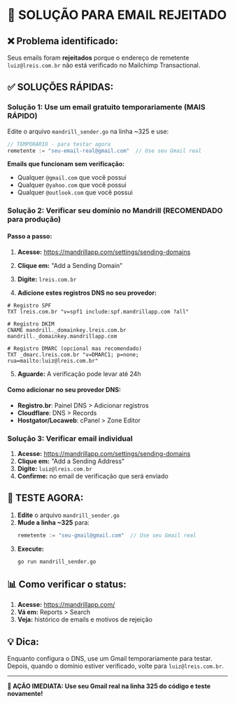 # 🚨 SOLUÇÃO PARA EMAIL REJEITADO

## ❌ Problema identificado:
Seus emails foram **rejeitados** porque o endereço de remetente `luiz@lreis.com.br` não está verificado no Mailchimp Transactional.

## ✅ SOLUÇÕES RÁPIDAS:

### **Solução 1: Use um email gratuito temporariamente (MAIS RÁPIDO)**

Edite o arquivo `mandrill_sender.go` na linha ~325 e use:

```go
// TEMPORÁRIO - para testar agora
remetente := "seu-email-real@gmail.com"  // Use seu Gmail real
```

**Emails que funcionam sem verificação:**
- Qualquer `@gmail.com` que você possui
- Qualquer `@yahoo.com` que você possui
- Qualquer `@outlook.com` que você possui

### **Solução 2: Verificar seu domínio no Mandrill (RECOMENDADO para produção)**

#### Passo a passo:

1. **Acesse:** https://mandrillapp.com/settings/sending-domains

2. **Clique em:** "Add a Sending Domain"

3. **Digite:** `lreis.com.br`

4. **Adicione estes registros DNS no seu provedor:**

```dns
# Registro SPF
TXT lreis.com.br "v=spf1 include:spf.mandrillapp.com ?all"

# Registro DKIM
CNAME mandrill._domainkey.lreis.com.br mandrill._domainkey.mandrillapp.com

# Registro DMARC (opcional mas recomendado)
TXT _dmarc.lreis.com.br "v=DMARC1; p=none; rua=mailto:luiz@lreis.com.br"
```

5. **Aguarde:** A verificação pode levar até 24h

#### Como adicionar no seu provedor DNS:
- **Registro.br**: Painel DNS > Adicionar registros
- **Cloudflare**: DNS > Records
- **Hostgator/Locaweb**: cPanel > Zone Editor

### **Solução 3: Verificar email individual**

1. **Acesse:** https://mandrillapp.com/settings/sending-domains
2. **Clique em:** "Add a Sending Address"  
3. **Digite:** `luiz@lreis.com.br`
4. **Confirme:** no email de verificação que será enviado

## 🔧 TESTE AGORA:

1. **Edite** o arquivo `mandrill_sender.go`
2. **Mude a linha ~325** para:
   ```go
   remetente := "seu-gmail@gmail.com"  // Use seu Gmail real
   ```
3. **Execute:**
   ```bash
   go run mandrill_sender.go
   ```

## 📊 Como verificar o status:

1. **Acesse:** https://mandrillapp.com/
2. **Vá em:** Reports > Search
3. **Veja:** histórico de emails e motivos de rejeição

## 💡 Dica:
Enquanto configura o DNS, use um Gmail temporariamente para testar. Depois, quando o domínio estiver verificado, volte para `luiz@lreis.com.br`.

---

**🎯 AÇÃO IMEDIATA: Use seu Gmail real na linha 325 do código e teste novamente!**